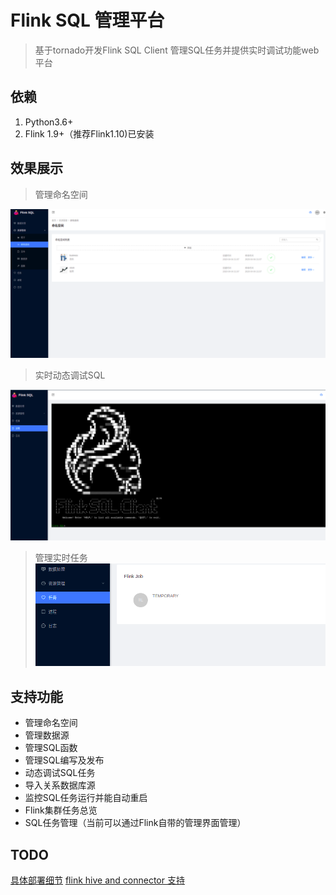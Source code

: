 # Flink SQL 管理平台

> 基于tornado开发Flink SQL Client 管理SQL任务并提供实时调试功能web平台

## 依赖

1. Python3.6+
2. Flink 1.9+（推荐Flink1.10)已安装
 
  

## 效果展示

> 管理命名空间

![命名空间](images/namespace.png)


> 实时动态调试SQL

![SQL调试](images/debug.png)

> 管理实时任务
![任务管理](images/job.png)


## 支持功能

- 管理命名空间
- 管理数据源
- 管理SQL函数
- 管理SQL编写及发布
- 动态调试SQL任务
- 导入关系数据库源
- 监控SQL任务运行并能自动重启
- Flink集群任务总览
- SQL任务管理（当前可以通过Flink自带的管理界面管理）

## TODO


[具体部署细节](readme-en.md)
[flink hive and connector 支持](flink_install.md)


